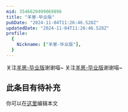 ```yaml
---
mid: 3546620499069896
title: "羊崽-毕业版"
pubDate: "2024-11-04T11:26:46.528Z"
updatedDate: "2024-11-04T11:26:46.528Z"
profile:
  {
    Nickname: ["羊崽-毕业版"],
  }
---
```


关注[羊崽-毕业版](https://space.bilibili.com/3546620499069896)谢谢喵~ 关注[羊崽-毕业版](https://space.bilibili.com/3546620499069896)谢谢喵~

## 此条目有待补充
你可以在[这里](https://github.com/Yuhanawa/VTuber.ICU/edit/master/src/content/v/羊崽-毕业版/index.md)编辑本文
